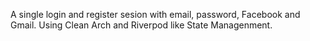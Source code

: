 A single login and register sesion with email, password, Facebook and Gmail. 
Using Clean Arch and Riverpod like State Managenment.
